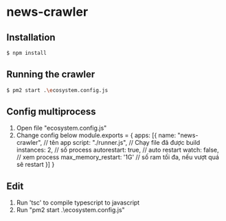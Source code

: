 # news-crawler
## Installation

```bash
$ npm install
```

## Running the crawler

```bash
$ pm2 start .\ecosystem.config.js
```

## Config multiprocess
1) Open file "ecosystem.config.js"
2) Change config below
module.exports = {
  apps: [{
    name: "news-crawler",    // tên app
    script: "./runner.js",  // Chạy file đã được build
    instances: 2,           // số process
    autorestart: true,      // auto restart
    watch: false,           // xem process
    max_memory_restart: '1G' // số ram tối đa, nếu vượt quá sẽ restart
  }]
}

## Edit
1) Run 'tsc' to compile typescript to javascript
2) Run "pm2 start .\ecosystem.config.js"
